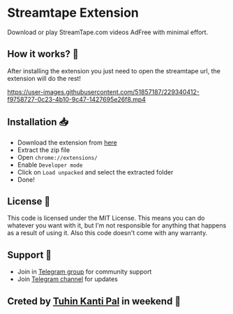 # Streamtape Extension

Download or play StreamTape.com videos AdFree with minimal effort.

## How it works? 🤔

After installing the extension you just need to open the streamtape url, the extension will do the rest!

https://user-images.githubusercontent.com/51857187/229340412-f9758727-0c23-4b10-9c47-1427695e26f8.mp4

## Installation 📥

- Download the extension from [here](https://github.com/tuhinpal/streamtape-extension/archive/refs/heads/master.zip)
- Extract the zip file
- Open `chrome://extensions/`
- Enable `Developer mode`
- Click on `Load unpacked` and select the extracted folder
- Done!

## License 📜

This code is licensed under the MIT License. This means you can do whatever you want with it, but I'm not responsible for anything that happens as a result of using it. Also this code doesn't come with any warranty.

## Support 🙏

- Join in [Telegram group](https://telegram.me/t_projects) for community support
- Join [Telegram channel](https://telegram.me/tprojects) for updates

## Creted by [Tuhin Kanti Pal](https://github.com/tuhinpal) in weekend 🚀
